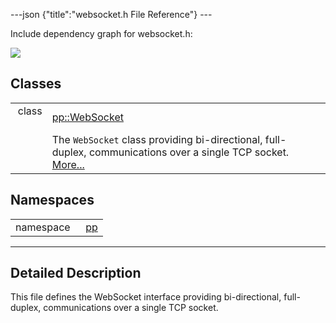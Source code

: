 ---json {"title":"websocket.h File Reference"} ---

Include dependency graph for websocket.h:

![](/docs/native-client/pepper_dev/cpp/websocket_8h__incl.png)

Classes
-------

<table><tbody><tr class="odd"><td style="text-align: right;">class  </td><td><a href="/docs/native-client/pepper_dev/cpp/classpp_1_1_web_socket/" class="el">pp::WebSocket</a></td></tr><tr class="even"><td style="text-align: right;"> </td><td>The <code>WebSocket</code> class providing bi-directional, full-duplex, communications over a single TCP socket. <a href="/docs/native-client/pepper_dev/cpp/classpp_1_1_web_socket#details">More...</a><br />
</td></tr></tbody></table>

Namespaces
----------

<table><tbody><tr class="odd"><td style="text-align: right;">namespace  </td><td><a href="/docs/native-client/pepper_dev/cpp/namespacepp/" class="el">pp</a></td></tr></tbody></table>

------------------------------------------------------------------------

<span id="details" class="anchor" style="margin: 0;"></span>

Detailed Description
--------------------

This file defines the WebSocket interface providing bi-directional, full-duplex, communications over a single TCP socket.
